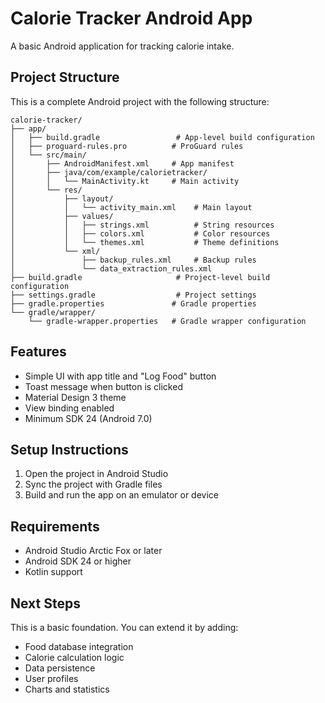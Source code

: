 # Calorie Tracker Android App

A basic Android application for tracking calorie intake.

## Project Structure

This is a complete Android project with the following structure:

```
calorie-tracker/
├── app/
│   ├── build.gradle                 # App-level build configuration
│   ├── proguard-rules.pro          # ProGuard rules
│   └── src/main/
│       ├── AndroidManifest.xml     # App manifest
│       ├── java/com/example/calorietracker/
│       │   └── MainActivity.kt     # Main activity
│       └── res/
│           ├── layout/
│           │   └── activity_main.xml    # Main layout
│           ├── values/
│           │   ├── strings.xml          # String resources
│           │   ├── colors.xml           # Color resources
│           │   └── themes.xml           # Theme definitions
│           └── xml/
│               ├── backup_rules.xml     # Backup rules
│               └── data_extraction_rules.xml
├── build.gradle                     # Project-level build configuration
├── settings.gradle                  # Project settings
├── gradle.properties               # Gradle properties
└── gradle/wrapper/
    └── gradle-wrapper.properties   # Gradle wrapper configuration
```

## Features

- Simple UI with app title and "Log Food" button
- Toast message when button is clicked
- Material Design 3 theme
- View binding enabled
- Minimum SDK 24 (Android 7.0)

## Setup Instructions

1. Open the project in Android Studio
2. Sync the project with Gradle files
3. Build and run the app on an emulator or device

## Requirements

- Android Studio Arctic Fox or later
- Android SDK 24 or higher
- Kotlin support

## Next Steps

This is a basic foundation. You can extend it by adding:
- Food database integration
- Calorie calculation logic
- Data persistence
- User profiles
- Charts and statistics
